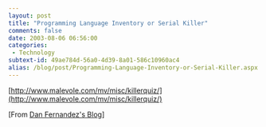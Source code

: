 ```yaml
---
layout: post
title: "Programming Language Inventory or Serial Killer"
comments: false
date: 2003-08-06 06:56:00
categories:
 - Technology
subtext-id: 49ae784d-56a0-4d39-8a01-586c10960ac4
alias: /blog/post/Programming-Language-Inventory-or-Serial-Killer.aspx
---
```



[http://www.malevole.com/mv/misc/killerquiz/](http://www.malevole.com/mv/misc/killerquiz/)

[From [Dan Fernandez's Blog](http://blogs.gotdotnet.com/danielfe/permalink.aspx/d52db2e1-b4b9-4e56-8bb2-abbd8bf4cce4)]
